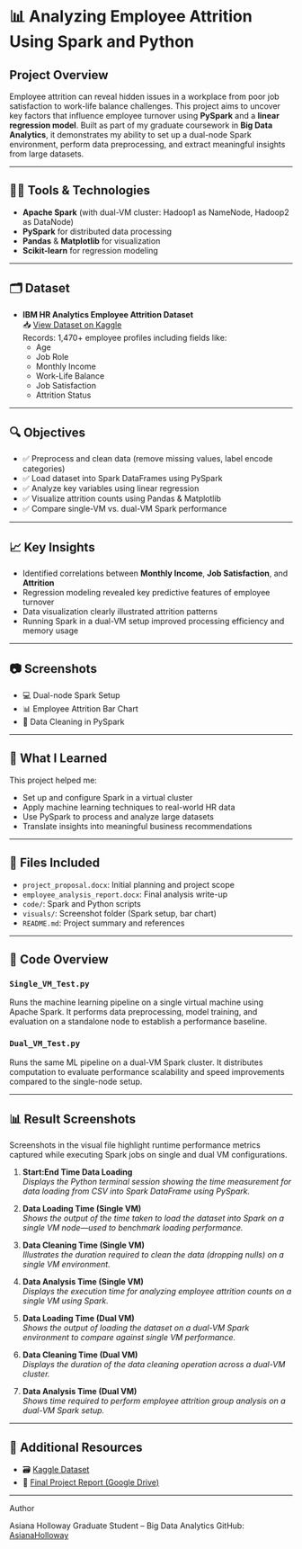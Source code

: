 # 📊 Analyzing Employee Attrition Using Spark and Python

## Project Overview

Employee attrition can reveal hidden issues in a workplace from poor job satisfaction to work-life balance challenges. This project aims to uncover key factors that influence employee turnover using **PySpark** and a **linear regression model**. Built as part of my graduate coursework in **Big Data Analytics**, it demonstrates my ability to set up a dual-node Spark environment, perform data preprocessing, and extract meaningful insights from large datasets.

---

## 👨‍💻 Tools & Technologies

- **Apache Spark** (with dual-VM cluster: Hadoop1 as NameNode, Hadoop2 as DataNode)
- **PySpark** for distributed data processing
- **Pandas** & **Matplotlib** for visualization
- **Scikit-learn** for regression modeling

---

## 🗂 Dataset

- **IBM HR Analytics Employee Attrition Dataset**  
  📥 [View Dataset on Kaggle](https://www.kaggle.com/datasets/pavansubhasht/ibm-hr-analytics-attrition-dataset)  
  Records: 1,470+ employee profiles including fields like:
  - Age
  - Job Role
  - Monthly Income
  - Work-Life Balance
  - Job Satisfaction
  - Attrition Status

---


## 🔍 Objectives

- ✅ Preprocess and clean data (remove missing values, label encode categories)
- ✅ Load dataset into Spark DataFrames using PySpark
- ✅ Analyze key variables using linear regression
- ✅ Visualize attrition counts using Pandas & Matplotlib
- ✅ Compare single-VM vs. dual-VM Spark performance

---

## 📈 Key Insights

- Identified correlations between **Monthly Income**, **Job Satisfaction**, and **Attrition**
- Regression modeling revealed key predictive features of employee turnover
- Data visualization clearly illustrated attrition patterns
- Running Spark in a dual-VM setup improved processing efficiency and memory usage

---

## 📷 Screenshots

- 💻 Dual-node Spark Setup
- 📊 Employee Attrition Bar Chart
- 🧹 Data Cleaning in PySpark

---

## 🧠 What I Learned

This project helped me:
- Set up and configure Spark in a virtual cluster
- Apply machine learning techniques to real-world HR data
- Use PySpark to process and analyze large datasets
- Translate insights into meaningful business recommendations

---

## 📂 Files Included

- `project_proposal.docx`: Initial planning and project scope
- `employee_analysis_report.docx`: Final analysis write-up
- `code/`: Spark and Python scripts
- `visuals/`: Screenshot folder (Spark setup, bar chart)
- `README.md`: Project summary and references

---

## 📂 Code Overview

### `Single_VM_Test.py`
Runs the machine learning pipeline on a single virtual machine using Apache Spark. It performs data preprocessing, model training, and evaluation on a standalone node to establish a performance baseline.

### `Dual_VM_Test.py`
Runs the same ML pipeline on a dual-VM Spark cluster. It distributes computation to evaluate performance scalability and speed improvements compared to the single-node setup.

---

## 📊 Result Screenshots

Screenshots in the visual file highlight runtime performance metrics captured while executing Spark jobs on single and dual VM configurations.

1. **Start:End Time Data Loading**  
   *Displays the Python terminal session showing the time measurement for data loading from CSV into Spark DataFrame using PySpark.*

2. **Data Loading Time (Single VM)**  
   *Shows the output of the time taken to load the dataset into Spark on a single VM node—used to benchmark loading performance.*

3. **Data Cleaning Time (Single VM)**  
   *Illustrates the duration required to clean the data (dropping nulls) on a single VM environment.*

4. **Data Analysis Time (Single VM)**  
   *Displays the execution time for analyzing employee attrition counts on a single VM using Spark.*

5. **Data Loading Time (Dual VM)**  
   *Shows the output of loading the dataset on a dual-VM Spark environment to compare against single VM performance.*

6. **Data Cleaning Time (Dual VM)**  
   *Displays the duration of the data cleaning operation across a dual-VM cluster.*

7. **Data Analysis Time (Dual VM)**  
   *Shows time required to perform employee attrition group analysis on a dual-VM Spark setup.*
---

## 🔗 Additional Resources

- 🗃️ [Kaggle Dataset](https://www.kaggle.com/datasets/pavansubhasht/ibm-hr-analytics-attrition-dataset)  
- 📄 [Final Project Report (Google Drive)](https://drive.google.com/file/d/1IVZsBk37MifbOHTgSiFh0dqButzFqaV9/view?usp=drive_link)

---

Author

Asiana Holloway 
Graduate Student – Big Data Analytics
GitHub: [AsianaHolloway](https://github.com/AsianaHolloway)


